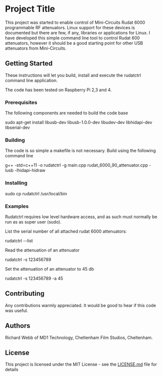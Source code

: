 # Project Title

This project was started to enable control of Mini-Circuits Rudat 6000 programmable RF attenuators. Linux support for these devices is documented but there are few, if any, libraries or applications for Linux. I have developed this simple command line tool to control Rudat 600 attenuators, however it should be a good starting point for other USB attenuators from Mini-Circuits.

## Getting Started

These instructions will let you build, install and execute the rudatctrl command line application.

The code has been tested on Raspberry Pi 2,3 and 4.

### Prerequisites

The following components are needed to build the code base

sudo apt-get install libusb-dev libusb-1.0.0-dev libudev-dev libhidapi-dev libserial-dev

### Building

The code is so simple a makefile is not necessary. Build using the following command line

g++ -std=c++11 -o rudatctrl -g main.cpp rudat_6000_90_attenuator.cpp -lusb -lhidapi-hidraw

### Installing

sudo cp rudatctrl /usr/local/bin

### Examples

Rudatctrl requires low level hardware access, and as such must normally be run as as super user (sudo).

List the serial number of all attached rudat 6000 attenuators:

rudatctrl --list

Read the attenuation of an attenuator

rudatctrl -s 123456789

Set the attenuation of an attenuator to 45 db

rudatctrl -s 123456789 -a 45

## Contributing

Any contributions warmly appreciated. It would be good to hear if this code was useful.

## Authors

Richard Webb of MD1 Technology, Cheltenham Film Studios, Cheltenham.

## License

This project is licensed under the MIT License - see the [LICENSE.md](LICENSE.md) file for details